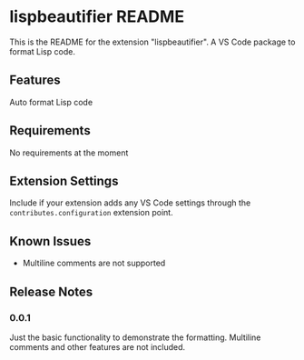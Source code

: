 # lispbeautifier README

This is the README for the extension "lispbeautifier". A VS Code package to format Lisp code.

## Features

Auto format Lisp code

## Requirements

No requirements at the moment

## Extension Settings

Include if your extension adds any VS Code settings through the `contributes.configuration` extension point.

## Known Issues

- Multiline comments are not supported

## Release Notes

### 0.0.1

Just the basic functionality to demonstrate the formatting. Multiline comments and other features are not included.

